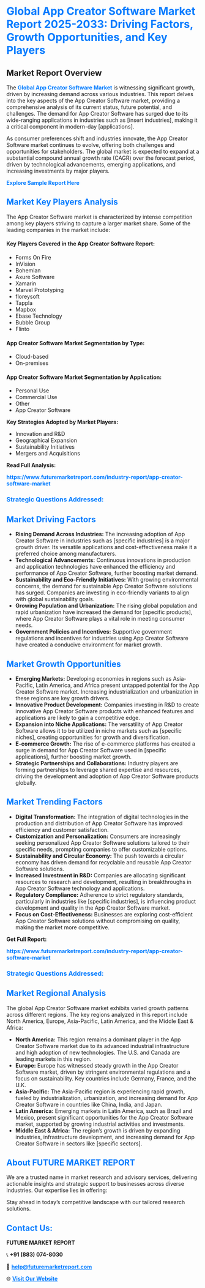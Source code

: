 <h1 style="color: #007BFF;">Global App Creator Software Market Report 2025-2033: Driving Factors, Growth Opportunities, and Key Players</h1>

<section id="overview">
<h2>Market Report Overview</h2>
<p>The <a href="https://www.futuremarketreport.com/industry-report/app-creator-software-market" style="color: #007BFF; text-decoration: none;"><strong>Global App Creator Software Market</strong></a> is witnessing significant growth, driven by increasing demand across various industries. This report delves into the key aspects of the App Creator Software market, providing a comprehensive analysis of its current status, future potential, and challenges. The demand for App Creator Software has surged due to its wide-ranging applications in industries such as [insert industries], making it a critical component in modern-day [applications].</p>
<p>As consumer preferences shift and industries innovate, the App Creator Software market continues to evolve, offering both challenges and opportunities for stakeholders. The global market is expected to expand at a substantial compound annual growth rate (CAGR) over the forecast period, driven by technological advancements, emerging applications, and increasing investments by major players.</p>
</section>

<section id="overview">
<p><a href="https://www.futuremarketreport.com/request-sample/reportId=111953" style="color: #007BFF; text-decoration: none;"><strong>Explore Sample Report Here</strong></a></p>
</section>

<section id="key-players">
<h2 style="color: #007BFF;">Market Key Players Analysis</h2>
<p>The App Creator Software market is characterized by intense competition among key players striving to capture a larger market share. Some of the leading companies in the market include:</p>
<h4>Key Players Covered in the App Creator Software Report:</h4>
<ul><li>Forms On Fire</li><li>InVision</li><li>Bohemian</li><li>Axure Software</li><li>Xamarin</li><li>Marvel Prototyping</li><li>floreysoft</li><li>Tappla</li><li>Mapbox</li><li>Ebase Technology</li><li>Bubble Group</li><li>Flinto</li></ul>
<h4>App Creator Software Market Segmentation by Type:</h4>
<ul><li>Cloud-based</li><li>On-premises</li></ul>

<h4>App Creator Software Market Segmentation by Application:</h4>
<ul><li>Personal Use</li><li>Commercial Use</li><li>Other</li><li>App Creator Software</li></ul>
<p><strong>Key Strategies Adopted by Market Players:</strong></p>
<ul>
<li>Innovation and R&D</li>
<li>Geographical Expansion</li>
<li>Sustainability Initiatives</li>
<li>Mergers and Acquisitions</li>
</ul>
</section>

<section>
<p><strong>Read Full Analysis: </strong></p><a href="https://www.futuremarketreport.com/industry-report/app-creator-software-market" style="color: #007BFF; text-decoration: none;"><strong>https://www.futuremarketreport.com/industry-report/app-creator-software-market</strong></a>
<h3 style="color: #007BFF;">Strategic Questions Addressed:</h3>
</section>

<section id="driving-factors">
<h2 style="color: #007BFF;">Market Driving Factors</h2>
<ul>
<li><strong>Rising Demand Across Industries:</strong> The increasing adoption of App Creator Software in industries such as [specific industries] is a major growth driver. Its versatile applications and cost-effectiveness make it a preferred choice among manufacturers.</li>
<li><strong>Technological Advancements:</strong> Continuous innovations in production and application technologies have enhanced the efficiency and performance of App Creator Software, further boosting market demand.</li>
<li><strong>Sustainability and Eco-Friendly Initiatives:</strong> With growing environmental concerns, the demand for sustainable App Creator Software solutions has surged. Companies are investing in eco-friendly variants to align with global sustainability goals.</li>
<li><strong>Growing Population and Urbanization:</strong> The rising global population and rapid urbanization have increased the demand for [specific products], where App Creator Software plays a vital role in meeting consumer needs.</li>
<li><strong>Government Policies and Incentives:</strong> Supportive government regulations and incentives for industries using App Creator Software have created a conducive environment for market growth.</li>
</ul>
</section>

<section id="growth-opportunities">
<h2 style="color: #007BFF;">Market Growth Opportunities</h2>
<ul>
<li><strong>Emerging Markets:</strong> Developing economies in regions such as Asia-Pacific, Latin America, and Africa present untapped potential for the App Creator Software market. Increasing industrialization and urbanization in these regions are key growth drivers.</li>
<li><strong>Innovative Product Development:</strong> Companies investing in R&D to create innovative App Creator Software products with enhanced features and applications are likely to gain a competitive edge.</li>
<li><strong>Expansion into Niche Applications:</strong> The versatility of App Creator Software allows it to be utilized in niche markets such as [specific niches], creating opportunities for growth and diversification.</li>
<li><strong>E-commerce Growth:</strong> The rise of e-commerce platforms has created a surge in demand for App Creator Software used in [specific applications], further boosting market growth.</li>
<li><strong>Strategic Partnerships and Collaborations:</strong> Industry players are forming partnerships to leverage shared expertise and resources, driving the development and adoption of App Creator Software products globally.</li>
</ul>
</section>

<section id="trending-factors">
<h2 style="color: #007BFF;">Market Trending Factors</h2>
<ul>
<li><strong>Digital Transformation:</strong> The integration of digital technologies in the production and distribution of App Creator Software has improved efficiency and customer satisfaction.</li>
<li><strong>Customization and Personalization:</strong> Consumers are increasingly seeking personalized App Creator Software solutions tailored to their specific needs, prompting companies to offer customizable options.</li>
<li><strong>Sustainability and Circular Economy:</strong> The push towards a circular economy has driven demand for recyclable and reusable App Creator Software solutions.</li>
<li><strong>Increased Investment in R&D:</strong> Companies are allocating significant resources to research and development, resulting in breakthroughs in App Creator Software technology and applications.</li>
<li><strong>Regulatory Compliance:</strong> Adherence to strict regulatory standards, particularly in industries like [specific industries], is influencing product development and quality in the App Creator Software market.</li>
<li><strong>Focus on Cost-Effectiveness:</strong> Businesses are exploring cost-efficient App Creator Software solutions without compromising on quality, making the market more competitive.</li>
</ul>
</section>

<section>
<p><strong>Get Full Report: </strong></p><a href="https://www.futuremarketreport.com/industry-report/app-creator-software-market" style="color: #007BFF; text-decoration: none;"><strong>https://www.futuremarketreport.com/industry-report/app-creator-software-market</strong></a>
<h3 style="color: #007BFF;">Strategic Questions Addressed:</h3>
</section>


<section id="regional-analysis">
<h2 style="color: #007BFF;">Market Regional Analysis</h2>
<p>The global App Creator Software market exhibits varied growth patterns across different regions. The key regions analyzed in this report include North America, Europe, Asia-Pacific, Latin America, and the Middle East & Africa:</p>
<ul>
<li><strong>North America:</strong> This region remains a dominant player in the App Creator Software market due to its advanced industrial infrastructure and high adoption of new technologies. The U.S. and Canada are leading markets in this region.</li>
<li><strong>Europe:</strong> Europe has witnessed steady growth in the App Creator Software market, driven by stringent environmental regulations and a focus on sustainability. Key countries include Germany, France, and the U.K.</li>
<li><strong>Asia-Pacific:</strong> The Asia-Pacific region is experiencing rapid growth, fueled by industrialization, urbanization, and increasing demand for App Creator Software in countries like China, India, and Japan.</li>
<li><strong>Latin America:</strong> Emerging markets in Latin America, such as Brazil and Mexico, present significant opportunities for the App Creator Software market, supported by growing industrial activities and investments.</li>
<li><strong>Middle East & Africa:</strong> The region’s growth is driven by expanding industries, infrastructure development, and increasing demand for App Creator Software in sectors like [specific sectors].</li>
</ul>
</section>

<footer>
<h2 style="color: #007BFF;">About FUTURE MARKET REPORT</h2>
<p>We are a trusted name in market research and advisory services, delivering actionable insights and strategic support to businesses across diverse industries. Our expertise lies in offering:</p>

<p>Stay ahead in today’s competitive landscape with our tailored research solutions.</p>

<h2 style="color: #007BFF;">Contact Us:</h2>
<p><strong>FUTURE MARKET REPORT</strong></p>
<p>📞 <strong>+91 (883) 074-8030</strong></p>
<p>📧 <strong><a href="mailto:help@futuremarketreport.com" style="color: #007BFF;">help@futuremarketreport.com</a></strong></p>
<p>🌐 <strong><a href="https://www.futuremarketreport.com/" style="color: #007BFF;">Visit Our Website</a></strong></p>
</footer>